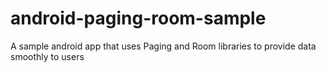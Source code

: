 # android-paging-room-sample
A sample android app that uses Paging and Room libraries to provide data smoothly to users
